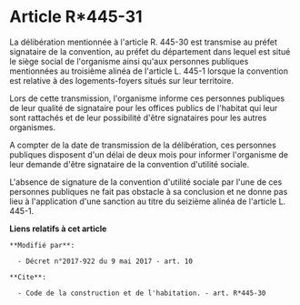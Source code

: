 # Article R*445-31

La délibération mentionnée à l'article R. 445-30 est transmise au préfet signataire de la convention, au préfet du
département dans lequel est situé le siège social de l'organisme ainsi qu'aux personnes publiques mentionnées au troisième
alinéa de l'article L. 445-1 lorsque la convention est relative à des logements-foyers situés sur leur territoire.

Lors de cette transmission, l'organisme informe ces personnes publiques de leur qualité de signataire pour les offices
publics de l'habitat qui leur sont rattachés et de leur possibilité d'être signataires pour les autres organismes.

A compter de la date de transmission de la délibération, ces personnes publiques disposent d'un délai de deux mois pour
informer l'organisme de leur demande d'être signataire de la convention d'utilité sociale.

L'absence de signature de la convention d'utilité sociale par l'une de ces personnes publiques ne fait pas obstacle à sa
conclusion et ne donne pas lieu à l'application d'une sanction au titre du seizième alinéa de l'article L. 445-1.

**Liens relatifs à cet article**

	**Modifié par**:

	  - Décret n°2017-922 du 9 mai 2017 - art. 10

	**Cite**:

	  - Code de la construction et de l'habitation. - art. R*445-30
